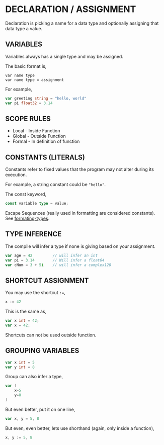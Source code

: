 # DECLARATION / ASSIGNMENT

Declaration is picking a name for a data type and optionally assigning
that data type a value.

## VARIABLES

Variables always has a single type and may be assigned.

The basic format is,

```
var name type
var name type = assignment
```

For example,

```go
var greeting string = "hello, world"
var pi float32 = 3.14
```

## SCOPE RULES

* Local - Inside Function
* Global - Outside Function
* Formal - In definition of function

## CONSTANTS (LITERALS)

Constants refer to fixed values that the program may not alter during its execution.

For example, a string constant could be `"hello"`.

The const keyword, 

```go
const variable type = value;
```

Escape Sequences (really used in formatting are considered constants).
See [formating-types](https://github.com/JeffDeCola/my-cheat-sheets/tree/master/development/languages/go-cheat-sheet/formating-types.md).

## TYPE INFERENCE

The compile will infer a type if none is giving
based on your assignment.

```go
var age = 42         // will infer an int
var pi = 3.14        // Will infer a float64
var cNum = 3 + 5i    // will infer a complex128
```

## SHORTCUT ASSIGNMENT

You may use the shortcut `:=`,

```go
x := 42
```

This is the same as,

```go
var x int = 42;
var x = 42;
```

Shortcuts can not be used outside function.

## GROUPING VARIABLES

```go
var x int = 5
var y int = 8
```

Group can also infer a type,

```go
var (
    x=5
    y=8
)
```

But even better, put it on one line,

```go
var x, y = 5, 8
```

But even, even better, lets use shorthand
(again, only inside a function),

```go
x, y := 5, 8
```
